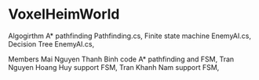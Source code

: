# VoxelHeimWorld
Algogirthm
A* pathfinding Pathfinding.cs, 
Finite state machine EnemyAI.cs, 
Decision Tree EnemyAI.cs, 

Members
Mai Nguyen Thanh Binh code A* pathfinding and FSM, 
Tran Nguyen Hoang Huy support FSM, 
Tran Khanh Nam support FSM, 

